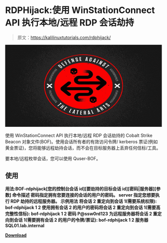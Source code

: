 # RDPHijack:使用 WinStationConnect API 执行本地/远程 RDP 会话劫持

> 原文：<https://kalilinuxtutorials.com/rdphijack/>

[![](img/a8938e7b34325e619965baa15aa7bada.png)](https://blogger.googleusercontent.com/img/b/R29vZ2xl/AVvXsEhJASPPHdANx8wLCEKHspTEBzxogyu8ia_Ofgcw0VkBFwU13AnnAUUVuXsRrmdzoowweEKaCu_tHAlRzHOpUDTEud-gtjkjtyKh-BjEWmjxDFEiwMCD4Ckk9P_gqY8x-1YQGO8_DRsuUVRFB-p-mJ2zhOt_gRGqP5bnd5xMn-S5T24p8QKPkNSefsvK/s728/q-C6XWFRNYwgwOlX5fNdDCth17Aejn9j5qBZZZ6-RII%20(3).png)

使用 WinStationConnect API 执行本地/远程 RDP 会话劫持的 Cobalt Strike Beacon 对象文件(BOF)。使用会话所有者的有效访问令牌/ kerberos 票证(例如黄金票证)，您将能够远程劫持会话，而不会在目标服务器上丢弃任何信标/工具。

要本地/远程枚举会话，您可以使用 Quser-BOF。

## 使用

**用法:BOF-rdphijack[您的控制台会话 id][要劫持的目标会话 id][密码|服务器][参数]
命令描述
密码指定拥有您要连接的会话的用户的密码。
server 指定您想要执行 RDP 劫持的远程服务器。
示例用法
将会话 2 重定向到会话 1(需要系统权限):
bof-rdphijack 1 2
使用拥有会话 2 的用户的密码将会话 2 重定向到会话 1(需要高完整性信标):
bof-rdphijack 1 2 密码 P@ssw0rd123
为远程服务器将会话 2 重定向到会话 1(需要拥有会话 2 的用户的令牌/票证):
bof-rdphijack 1 2 服务器 SQL01.lab.internal**

[**Download**](https://github.com/netero1010/RDPHijack-BOF)